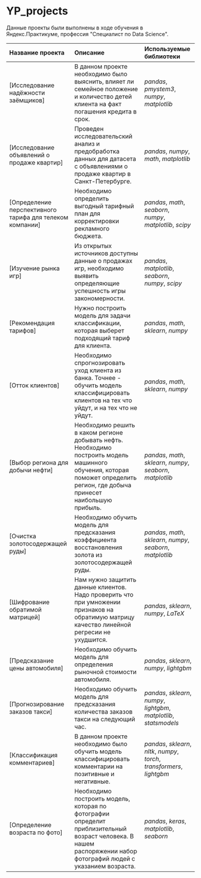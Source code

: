 # YP_projects
Данные проекты были выполнены в ходе обучения в Яндекс.Практикуме, профессия "Специалист по Data Science".

| Название проекта | Описание | Используемые библиотеки | 
| :---------------------- | :---------------------- | :---------------------- |
| [Исследование надёжности заёмщиков] | В данном проекте необходимо было выяснить, влияет ли семейное положение и количество детей клиента на факт погашения кредита в срок. | *pandas*, *pmystem3*, *numpy*, *matplotlib* |
| [Исследование объявлений о продаже квартир] | Проведен исследовательский анализ и предобработка данных для датасета с объявлениями о продаже квартир в Санкт-Петербурге. | *pandas*, *numpy*, *math*, *matplotlib* |
| [Определение перспективного тарифа для телеком компании] | Необходимо определить выгодный тарифный план для корректировки рекламного бюджета. | *pandas*, *math*, *seaborn*, *numpy*, *matplotlib*, *scipy* |
| [Изучение рынка игр] | Из открытых источников доступны данные о продажах игр, необходимо выявить определяющие успешность игры закономерности. | *pandas*, *matplotlib*, *seaborn*, *numpy*, *scipy* |
| [Рекомендация тарифов] | Нужно построить модель для задачи классификации, которая выберет подходящий тариф для клиента. | *pandas*, *math*, *sklearn*, *numpy* |
| [Отток клиентов] | Необходимо спрогнозировать уход клиента из банка. Точнее - обучить модель классифицировать клиентов на тех что уйдут, и на тех что не уйдут. | *pandas*, *math*, *sklearn*, *numpy* |
| [Выбор региона для добычи нефти] | Необходимо решить в каком регионе добывать нефть. Необходимо построить модель машинного обучения, которая поможет определить регион, где добыча принесет наибольшую прибыль. | *pandas*, *math*, *sklearn*, *numpy*, *seaborn*, *matplotlib* |
| [Очистка золотосодержащей руды] | Необходимо обучить модель для предсказания коэффициента восстановления золота из золотосодержащей руды. | *pandas*, *math*, *sklearn*, *numpy*, *seaborn*, *matplotlib* |
| [Шифрование обратимой матрицей] | Нам нужно защитить данные клиентов. Надо проверить что при умножении признаков на обратимую матрицу качество линейной регресии не ухудшится. | *pandas*, *sklearn*, *numpy*, *LaTeX* |
| [Предсказание цены автомобиля] | Необходимо обучить модель для определения рыночной стоимости автомобиля. | *pandas*, *sklearn*, *numpy*, *lightgbm* |
| [Прогнозирование заказов такси] | Необходимо обучить модель для предсказания количества заказов такси на следующий час. | *pandas*, *sklearn*, *numpy*, *lightgbm*, *matplotlib*, *statsmodels* |
| [Классификация комментариев] | В данном проекте необходимо было обучить модель классифицировать комментарии на позитивные и негативные. | *pandas*, *sklearn*, *nltk*, *numpy*, *torch*, *transformers*, *lightgbm* |
| [Определение возраста по фото] | Необходимо построить модель, которая по фотографии определит приблизительный возраст человека. В нашем распоряжении набор фотографий людей с указанием возраста. | *pandas*, *keras*, *matplotlib*, *seaborn* |

